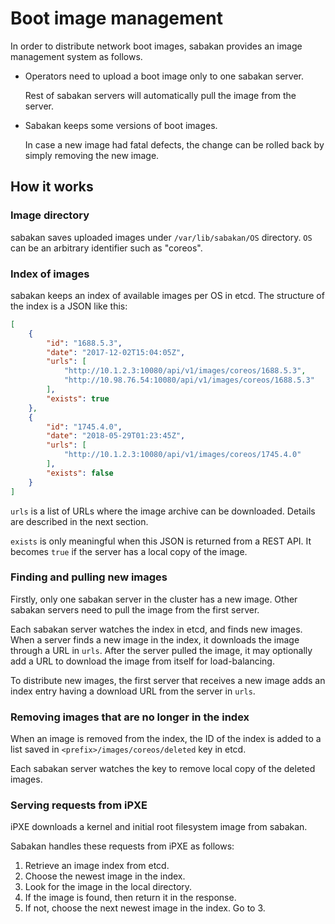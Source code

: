 Boot image management
=====================

In order to distribute network boot images, sabakan provides
an image management system as follows.

* Operators need to upload a boot image only to one sabakan server.

    Rest of sabakan servers will automatically pull the image from the server.

* Sabakan keeps some versions of boot images.

    In case a new image had fatal defects, the change can be rolled back by
    simply removing the new image.

How it works
------------

### Image directory

sabakan saves uploaded images under `/var/lib/sabakan/OS` directory.
`OS` can be an arbitrary identifier such as "coreos".

### Index of images

sabakan keeps an index of available images per OS in etcd.
The structure of the index is a JSON like this:

```json
[
    {
        "id": "1688.5.3",
        "date": "2017-12-02T15:04:05Z",
        "urls": [
            "http://10.1.2.3:10080/api/v1/images/coreos/1688.5.3", 
            "http://10.98.76.54:10080/api/v1/images/coreos/1688.5.3"
        ],
        "exists": true
    },
    {
        "id": "1745.4.0",
        "date": "2018-05-29T01:23:45Z",
        "urls": [
            "http://10.1.2.3:10080/api/v1/images/coreos/1745.4.0"
        ],
        "exists": false
    }
]
```

`urls` is a list of URLs where the image archive can be downloaded.
Details are described in the next section.

`exists` is only meaningful when this JSON is returned from a REST API.
It becomes `true` if the server has a local copy of the image.

### Finding and pulling new images

Firstly, only one sabakan server in the cluster has a new image.
Other sabakan servers need to pull the image from the first server.

Each sabakan server watches the index in etcd, and finds new images.
When a server finds a new image in the index, it downloads the image through
a URL in `urls`.  After the server pulled the image, it may optionally add
a URL to download the image from itself for load-balancing.

To distribute new images, the first server that receives a new image
adds an index entry having a download URL from the server in `urls`.

### Removing images that are no longer in the index

When an image is removed from the index, the ID of the index is added
to a list saved in `<prefix>/images/coreos/deleted` key in etcd.

Each sabakan server watches the key to remove local copy of the deleted
images.

### Serving requests from iPXE

iPXE downloads a kernel and initial root filesystem image from sabakan.

Sabakan handles these requests from iPXE as follows:

1. Retrieve an image index from etcd.
2. Choose the newest image in the index.
3. Look for the image in the local directory.
4. If the image is found, then return it in the response.
5. If not, choose the next newest image in the index.  Go to 3.
